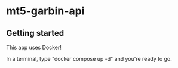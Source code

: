 # mt5-garbin-api


## Getting started

This app uses Docker!

In a terminal, type "docker compose up -d" and you're ready to go.